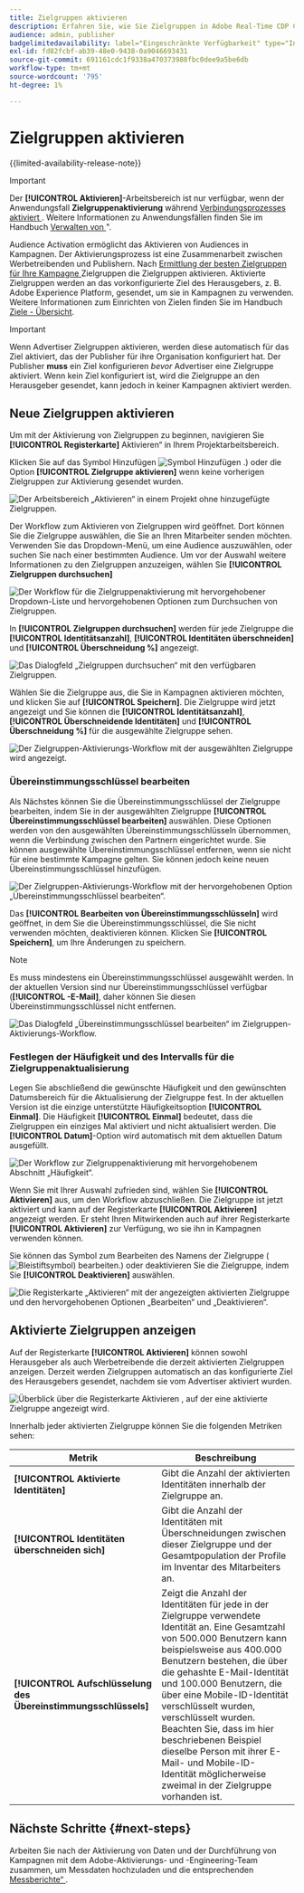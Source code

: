```yaml
---
title: Zielgruppen aktivieren
description: Erfahren Sie, wie Sie Zielgruppen in Adobe Real-Time CDP Collaboration aktivieren.
audience: admin, publisher
badgelimitedavailability: label="Eingeschränkte Verfügbarkeit" type="Informative" url="https://helpx.adobe.com/de/legal/product-descriptions/real-time-customer-data-platform-collaboration.html newtab=true"
exl-id: fd82fcbf-ab39-48e0-9438-0a9046693431
source-git-commit: 691161cdc1f9338a470373988fbc0dee9a5be6db
workflow-type: tm+mt
source-wordcount: '795'
ht-degree: 1%

---
```


# Zielgruppen aktivieren

{{limited-availability-release-note}}

>[!IMPORTANT]
>
>Der **[!UICONTROL Aktivieren]**-Arbeitsbereich ist nur verfügbar, wenn der Anwendungsfall **Zielgruppenaktivierung** während [ Verbindungsprozesses aktiviert ](../connect/establishing-connections.md#connection-settings). Weitere Informationen zu Anwendungsfällen finden Sie im Handbuch [Verwalten von ](./manage-projects.md#project-use-cases)&quot;.

Audience Activation ermöglicht das Aktivieren von Audiences in Kampagnen. Der Aktivierungsprozess ist eine Zusammenarbeit zwischen Werbetreibenden und Publishern. Nach [ Ermittlung der besten Zielgruppen für Ihre Kampagne ](./discover.md) Zielgruppen die Zielgruppen aktivieren. Aktivierte Zielgruppen werden an das vorkonfigurierte Ziel des Herausgebers, z. B. Adobe Experience Platform, gesendet, um sie in Kampagnen zu verwenden. Weitere Informationen zum Einrichten von Zielen finden Sie im Handbuch [Ziele - Übersicht](../destinations/overview.md).

>[!IMPORTANT]
>
>Wenn Advertiser Zielgruppen aktivieren, werden diese automatisch für das Ziel aktiviert, das der Publisher für ihre Organisation konfiguriert hat. Der Publisher **muss** ein Ziel konfigurieren *bevor* Advertiser eine Zielgruppe aktiviert. Wenn kein Ziel konfiguriert ist, wird die Zielgruppe an den Herausgeber gesendet, kann jedoch in keiner Kampagnen aktiviert werden.

## Neue Zielgruppen aktivieren

Um mit der Aktivierung von Zielgruppen zu beginnen, navigieren Sie **[!UICONTROL Registerkarte]** Aktivieren“ in Ihrem Projektarbeitsbereich.

Klicken Sie auf das Symbol Hinzufügen ![Symbol Hinzufügen .](/help/assets/icons/plus.png)) oder die Option **[!UICONTROL Zielgruppe aktivieren]** wenn keine vorherigen Zielgruppen zur Aktivierung gesendet wurden.

![Der Arbeitsbereich „Aktivieren“ in einem Projekt ohne hinzugefügte Zielgruppen.](/help/assets/collaborate/activate/activate-new-audiences.png)

Der Workflow zum Aktivieren von Zielgruppen wird geöffnet. Dort können Sie die Zielgruppe auswählen, die Sie an Ihren Mitarbeiter senden möchten. Verwenden Sie das Dropdown-Menü, um eine Audience auszuwählen, oder suchen Sie nach einer bestimmten Audience. Um vor der Auswahl weitere Informationen zu den Zielgruppen anzuzeigen, wählen Sie **[!UICONTROL Zielgruppen durchsuchen]**

![Der Workflow für die Zielgruppenaktivierung mit hervorgehobener Dropdown-Liste und hervorgehobenen Optionen zum Durchsuchen von Zielgruppen.](/help/assets/collaborate/activate/audience-activation.png)

In **[!UICONTROL Zielgruppen durchsuchen]** werden für jede Zielgruppe die **[!UICONTROL Identitätsanzahl]**, **[!UICONTROL Identitäten überschneiden]** und **[!UICONTROL Überschneidung %]** angezeigt.

![Das Dialogfeld „Zielgruppen durchsuchen“ mit den verfügbaren Zielgruppen.](/help/assets/collaborate/activate/browse-audiences.png)

Wählen Sie die Zielgruppe aus, die Sie in Kampagnen aktivieren möchten, und klicken Sie auf **[!UICONTROL Speichern]**. Die Zielgruppe wird jetzt angezeigt und Sie können die **[!UICONTROL Identitätsanzahl]**, **[!UICONTROL Überschneidende Identitäten]** und **[!UICONTROL Überschneidung %]** für die ausgewählte Zielgruppe sehen.

![Der Zielgruppen-Aktivierungs-Workflow mit der ausgewählten Zielgruppe wird angezeigt.](/help/assets/collaborate/activate/audience-selected.png)

### Übereinstimmungsschlüssel bearbeiten

Als Nächstes können Sie die Übereinstimmungsschlüssel der Zielgruppe bearbeiten, indem Sie in der ausgewählten Zielgruppe **[!UICONTROL Übereinstimmungsschlüssel bearbeiten]** auswählen. Diese Optionen werden von den ausgewählten Übereinstimmungsschlüsseln übernommen, wenn die Verbindung zwischen den Partnern eingerichtet wurde. Sie können ausgewählte Übereinstimmungsschlüssel entfernen, wenn sie nicht für eine bestimmte Kampagne gelten. Sie können jedoch keine neuen Übereinstimmungsschlüssel hinzufügen.

![Der Zielgruppen-Aktivierungs-Workflow mit der hervorgehobenen Option „Übereinstimmungsschlüssel bearbeiten“.](/help/assets/collaborate/activate/edit-match-keys.png)

Das **[!UICONTROL Bearbeiten von Übereinstimmungsschlüsseln]** wird geöffnet, in dem Sie die Übereinstimmungsschlüssel, die Sie nicht verwenden möchten, deaktivieren können. Klicken Sie **[!UICONTROL Speichern]**, um Ihre Änderungen zu speichern.

>[!NOTE]
>
>Es muss mindestens ein Übereinstimmungsschlüssel ausgewählt werden. In der aktuellen Version sind nur Übereinstimmungsschlüssel verfügbar (**[!UICONTROL -E-Mail]**, daher können Sie diesen Übereinstimmungsschlüssel nicht entfernen.

![Das Dialogfeld „Übereinstimmungsschlüssel bearbeiten“ im Zielgruppen-Aktivierungs-Workflow.](/help/assets/collaborate/activate/edit-match-keys-selection.png)

### Festlegen der Häufigkeit und des Intervalls für die Zielgruppenaktualisierung

Legen Sie abschließend die gewünschte Häufigkeit und den gewünschten Datumsbereich für die Aktualisierung der Zielgruppe fest. In der aktuellen Version ist die einzige unterstützte Häufigkeitsoption **[!UICONTROL Einmal]**. Die Häufigkeit **[!UICONTROL Einmal]** bedeutet, dass die Zielgruppen ein einziges Mal aktiviert und nicht aktualisiert werden. Die **[!UICONTROL Datum]**-Option wird automatisch mit dem aktuellen Datum ausgefüllt.

![Der Workflow zur Zielgruppenaktivierung mit hervorgehobenem Abschnitt „Häufigkeit“.](/help/assets/collaborate/activate/audience-frequency.png)

Wenn Sie mit Ihrer Auswahl zufrieden sind, wählen Sie **[!UICONTROL Aktivieren]** aus, um den Workflow abzuschließen. Die Zielgruppe ist jetzt aktiviert und kann auf der Registerkarte **[!UICONTROL Aktivieren]** angezeigt werden. Er steht Ihren Mitwirkenden auch auf ihrer Registerkarte **[!UICONTROL Aktivieren]** zur Verfügung, wo sie ihn in Kampagnen verwenden können.

Sie können das Symbol zum Bearbeiten des Namens der Zielgruppe (![Bleistiftsymbol) bearbeiten.](/help/assets/icons/edit.png)) oder deaktivieren Sie die Zielgruppe, indem Sie **[!UICONTROL Deaktivieren]** auswählen.

![Die Registerkarte „Aktivieren“ mit der angezeigten aktivierten Zielgruppe und den hervorgehobenen Optionen „Bearbeiten“ und „Deaktivieren“.](/help/assets/collaborate/activate/edit-activate-audience.png)

## Aktivierte Zielgruppen anzeigen

Auf der Registerkarte **[!UICONTROL Aktivieren]** können sowohl Herausgeber als auch Werbetreibende die derzeit aktivierten Zielgruppen anzeigen. Derzeit werden Zielgruppen automatisch an das konfigurierte Ziel des Herausgebers gesendet, nachdem sie vom Advertiser aktiviert wurden.

![Überblick über die Registerkarte Aktivieren , auf der eine aktivierte Zielgruppe angezeigt wird.](/help/assets/collaborate/activate/activate-overview.png)

Innerhalb jeder aktivierten Zielgruppe können Sie die folgenden Metriken sehen:

| Metrik | Beschreibung |
|---------|----------|
| **[!UICONTROL Aktivierte Identitäten]** | Gibt die Anzahl der aktivierten Identitäten innerhalb der Zielgruppe an. |
| **[!UICONTROL Identitäten überschneiden sich]** | Gibt die Anzahl der Identitäten mit Überschneidungen zwischen dieser Zielgruppe und der Gesamtpopulation der Profile im Inventar des Mitarbeiters an. |
| **[!UICONTROL Aufschlüsselung des Übereinstimmungsschlüssels]** | Zeigt die Anzahl der Identitäten für jede in der Zielgruppe verwendete Identität an. Eine Gesamtzahl von 500.000 Benutzern kann beispielsweise aus 400.000 Benutzern bestehen, die über die gehashte E-Mail-Identität und 100.000 Benutzern, die über eine Mobile-ID-Identität verschlüsselt wurden, verschlüsselt wurden. Beachten Sie, dass im hier beschriebenen Beispiel dieselbe Person mit ihrer E-Mail- und Mobile-ID-Identität möglicherweise zweimal in der Zielgruppe vorhanden ist. |

## Nächste Schritte {#next-steps}

Arbeiten Sie nach der Aktivierung von Daten und der Durchführung von Kampagnen mit dem Adobe-Aktivierungs- und -Engineering-Team zusammen, um Messdaten hochzuladen und die entsprechenden [Messberichte“ ](/help/guide/collaborate/measure.md).
